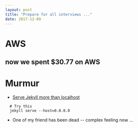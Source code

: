 ```yaml
---
layout: post
title: "Prepare for all interviews ..."
date: 2017-12-09
---
```


# AWS
## now we spent $30.77 on AWS


# Murmur
- [Serve Jekyll more than localhost](https://stackoverflow.com/questions/16608466/connect-to-a-locally-built-jekyll-server-using-mobile-devices-in-the-lan?answertab=votes#tab-top)
```
  # Try this
  jekyll serve --host=0.0.0.0
```
- One of my friend has been dead -- complex feeling now ...
